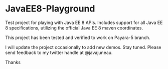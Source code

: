 # JavaEE8-Playground
Test project for playing with Java EE 8 APIs. Includes support for all Java EE 8 specifications, utilizing the official Java EE 8 maven coordinates.

This project has been tested and verified to work on Payara-5 branch.  

I will update the project occasionally to add new demos.  Stay tuned.  Please send feedback to my twitter handle at @javajuneau.

Thanks
